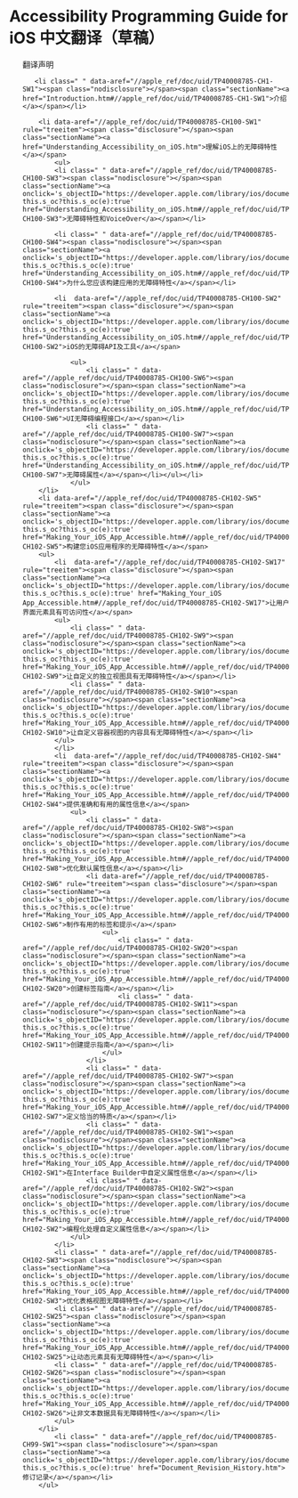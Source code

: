 ﻿# Accessibility Programming Guide for iOS 中文翻译（草稿）

<ul id="toc" rule="tree">
		<li class=" " data-aref="//apple_ref/doc/uid/TP40008785-CH1-SW1"><span class="nodisclosure"></span><span class="sectionName"><a href="declaration.htm">翻译声明</a></span></li>
		
       <li class=" " data-aref="//apple_ref/doc/uid/TP40008785-CH1-SW1"><span class="nodisclosure"></span><span class="sectionName"><a href="Introduction.htm#//apple_ref/doc/uid/TP40008785-CH1-SW1">介绍</a></span></li>
		
		<li data-aref="//apple_ref/doc/uid/TP40008785-CH100-SW1" rule="treeitem"><span class="disclosure"></span><span class="sectionName"><a href="Understanding_Accessibility_on_iOS.htm">理解iOS上的无障碍特性</a></span>
			<ul>
			<li class=" " data-aref="//apple_ref/doc/uid/TP40008785-CH100-SW3"><span class="nodisclosure"></span><span class="sectionName"><a onclick='s_objectID="https://developer.apple.com/library/ios/documentation/UserExperience/Conceptual/iPhoneAccessibili_3";return this.s_oc?this.s_oc(e):true' href="Understanding_Accessibility_on_iOS.htm#//apple_ref/doc/uid/TP40008785-CH100-SW3">无障碍特性和VoiceOver</a></span></li>
			
			<li class=" " data-aref="//apple_ref/doc/uid/TP40008785-CH100-SW4"><span class="nodisclosure"></span><span class="sectionName"><a onclick='s_objectID="https://developer.apple.com/library/ios/documentation/UserExperience/Conceptual/iPhoneAccessibili_4";return this.s_oc?this.s_oc(e):true' href="Understanding_Accessibility_on_iOS.htm#//apple_ref/doc/uid/TP40008785-CH100-SW4">为什么您应该构建应用的无障碍特性</a></span></li>
			
			<li  data-aref="//apple_ref/doc/uid/TP40008785-CH100-SW2" rule="treeitem"><span class="disclosure"></span><span class="sectionName"><a onclick='s_objectID="https://developer.apple.com/library/ios/documentation/UserExperience/Conceptual/iPhoneAccessibili_5";return this.s_oc?this.s_oc(e):true' href="Understanding_Accessibility_on_iOS.htm#//apple_ref/doc/uid/TP40008785-CH100-SW2">iOS的无障碍API及工具</a></span>
			
				<ul>
					<li class=" " data-aref="//apple_ref/doc/uid/TP40008785-CH100-SW6"><span class="nodisclosure"></span><span class="sectionName"><a onclick='s_objectID="https://developer.apple.com/library/ios/documentation/UserExperience/Conceptual/iPhoneAccessibili_6";return this.s_oc?this.s_oc(e):true' href="Understanding_Accessibility_on_iOS.htm#//apple_ref/doc/uid/TP40008785-CH100-SW6">UI无障碍编程接口</a></span></li>
					<li class=" " data-aref="//apple_ref/doc/uid/TP40008785-CH100-SW7"><span class="nodisclosure"></span><span class="sectionName"><a onclick='s_objectID="https://developer.apple.com/library/ios/documentation/UserExperience/Conceptual/iPhoneAccessibili_7";return this.s_oc?this.s_oc(e):true' href="Understanding_Accessibility_on_iOS.htm#//apple_ref/doc/uid/TP40008785-CH100-SW7">无障碍属性</a></span></li></ul></li>
				</ul>
		</li>
		<li data-aref="//apple_ref/doc/uid/TP40008785-CH102-SW5" rule="treeitem"><span class="disclosure"></span><span class="sectionName"><a onclick='s_objectID="https://developer.apple.com/library/ios/documentation/UserExperience/Conceptual/iPhoneAccessibili_8";return this.s_oc?this.s_oc(e):true' href="Making_Your_iOS_App_Accessible.htm#//apple_ref/doc/uid/TP40008785-CH102-SW5">构建您iOS应用程序的无障碍特性</a></span>
		<ul>
			<li  data-aref="//apple_ref/doc/uid/TP40008785-CH102-SW17" rule="treeitem"><span class="disclosure"></span><span class="sectionName"><a onclick='s_objectID="https://developer.apple.com/library/ios/documentation/UserExperience/Conceptual/iPhoneAccessibili_9";return this.s_oc?this.s_oc(e):true' href="Making_Your_iOS App_Accessible.htm#//apple_ref/doc/uid/TP40008785-CH102-SW17">让用户界面元素具有可访问性</a></span>
			<ul>
				<li class=" " data-aref="//apple_ref/doc/uid/TP40008785-CH102-SW9"><span class="nodisclosure"></span><span class="sectionName"><a onclick='s_objectID="https://developer.apple.com/library/ios/documentation/UserExperience/Conceptual/iPhoneAccessibili_10";return this.s_oc?this.s_oc(e):true' href="Making_Your_iOS_App_Accessible.htm#//apple_ref/doc/uid/TP40008785-CH102-SW9">让自定义的独立视图具有无障碍特性</a></span></li>
				<li class=" " data-aref="//apple_ref/doc/uid/TP40008785-CH102-SW10"><span class="nodisclosure"></span><span class="sectionName"><a onclick='s_objectID="https://developer.apple.com/library/ios/documentation/UserExperience/Conceptual/iPhoneAccessibili_11";return this.s_oc?this.s_oc(e):true' href="Making_Your_iOS_App_Accessible.htm#//apple_ref/doc/uid/TP40008785-CH102-SW10">让自定义容器视图的内容具有无障碍特性</a></span></li>
			</ul>
			</li>
			<li  data-aref="//apple_ref/doc/uid/TP40008785-CH102-SW4" rule="treeitem"><span class="disclosure"></span><span class="sectionName"><a onclick='s_objectID="https://developer.apple.com/library/ios/documentation/UserExperience/Conceptual/iPhoneAccessibili_12";return this.s_oc?this.s_oc(e):true' href="Making_Your_iOS_App_Accessible.htm#//apple_ref/doc/uid/TP40008785-CH102-SW4">提供准确和有用的属性信息</a></span>
				<ul>
					<li class=" " data-aref="//apple_ref/doc/uid/TP40008785-CH102-SW8"><span class="nodisclosure"></span><span class="sectionName"><a onclick='s_objectID="https://developer.apple.com/library/ios/documentation/UserExperience/Conceptual/iPhoneAccessibili_13";return this.s_oc?this.s_oc(e):true' href="Making_Your_iOS_App_Accessible.htm#//apple_ref/doc/uid/TP40008785-CH102-SW8">优化默认属性信息</a></span></li>
					<li data-aref="//apple_ref/doc/uid/TP40008785-CH102-SW6" rule="treeitem"><span class="disclosure"></span><span class="sectionName"><a onclick='s_objectID="https://developer.apple.com/library/ios/documentation/UserExperience/Conceptual/iPhoneAccessibili_14";return this.s_oc?this.s_oc(e):true' href="Making_Your_iOS_App_Accessible.htm#//apple_ref/doc/uid/TP40008785-CH102-SW6">制作有用的标签和提示</a></span>
						<ul>
							<li class=" " data-aref="//apple_ref/doc/uid/TP40008785-CH102-SW20"><span class="nodisclosure"></span><span class="sectionName"><a onclick='s_objectID="https://developer.apple.com/library/ios/documentation/UserExperience/Conceptual/iPhoneAccessibili_15";return this.s_oc?this.s_oc(e):true' href="Making_Your_iOS_App_Accessible.htm#//apple_ref/doc/uid/TP40008785-CH102-SW20">创建标签指南</a></span></li>
							<li class=" " data-aref="//apple_ref/doc/uid/TP40008785-CH102-SW11"><span class="nodisclosure"></span><span class="sectionName"><a onclick='s_objectID="https://developer.apple.com/library/ios/documentation/UserExperience/Conceptual/iPhoneAccessibili_16";return this.s_oc?this.s_oc(e):true' href="Making_Your_iOS_App_Accessible.htm#//apple_ref/doc/uid/TP40008785-CH102-SW11">创建提示指南</a></span></li>
						</ul>
					</li>
					<li class=" " data-aref="//apple_ref/doc/uid/TP40008785-CH102-SW7"><span class="nodisclosure"></span><span class="sectionName"><a onclick='s_objectID="https://developer.apple.com/library/ios/documentation/UserExperience/Conceptual/iPhoneAccessibili_17";return this.s_oc?this.s_oc(e):true' href="Making_Your_iOS_App_Accessible.htm#//apple_ref/doc/uid/TP40008785-CH102-SW7">定义恰当的特质</a></span></li>
					<li class=" " data-aref="//apple_ref/doc/uid/TP40008785-CH102-SW1"><span class="nodisclosure"></span><span class="sectionName"><a onclick='s_objectID="https://developer.apple.com/library/ios/documentation/UserExperience/Conceptual/iPhoneAccessibili_18";return this.s_oc?this.s_oc(e):true' href="Making_Your_iOS_App_Accessible.htm#//apple_ref/doc/uid/TP40008785-CH102-SW1">在Interface Builder中自定义属性信息</a></span></li>
					<li class=" " data-aref="//apple_ref/doc/uid/TP40008785-CH102-SW2"><span class="nodisclosure"></span><span class="sectionName"><a onclick='s_objectID="https://developer.apple.com/library/ios/documentation/UserExperience/Conceptual/iPhoneAccessibili_19";return this.s_oc?this.s_oc(e):true' href="Making_Your_iOS_App_Accessible.htm#//apple_ref/doc/uid/TP40008785-CH102-SW2">编程化处理自定义属性信息</a></span></li>
				</ul>
			</li>
			<li class=" " data-aref="//apple_ref/doc/uid/TP40008785-CH102-SW3"><span class="nodisclosure"></span><span class="sectionName"><a onclick='s_objectID="https://developer.apple.com/library/ios/documentation/UserExperience/Conceptual/iPhoneAccessibili_20";return this.s_oc?this.s_oc(e):true' href="Making_Your_iOS_App_Accessible.htm#//apple_ref/doc/uid/TP40008785-CH102-SW3">优化表格视图无障碍特性</a></span></li>
			<li class=" " data-aref="//apple_ref/doc/uid/TP40008785-CH102-SW25"><span class="nodisclosure"></span><span class="sectionName"><a onclick='s_objectID="https://developer.apple.com/library/ios/documentation/UserExperience/Conceptual/iPhoneAccessibili_21";return this.s_oc?this.s_oc(e):true' href="Making_Your_iOS_App_Accessible.htm#//apple_ref/doc/uid/TP40008785-CH102-SW25">让动态元素具有无障碍特性</a></span></li>
			<li class=" " data-aref="//apple_ref/doc/uid/TP40008785-CH102-SW26"><span class="nodisclosure"></span><span class="sectionName"><a onclick='s_objectID="https://developer.apple.com/library/ios/documentation/UserExperience/Conceptual/iPhoneAccessibili_22";return this.s_oc?this.s_oc(e):true' href="Making_Your_iOS_App_Accessible.htm#//apple_ref/doc/uid/TP40008785-CH102-SW26">让非文本数据具有无障碍特性</a></span></li>
			</ul>
		</li>
			<li class=" " data-aref="//apple_ref/doc/uid/TP40008785-CH99-SW1"><span class="nodisclosure"></span><span class="sectionName"><a onclick='s_objectID="https://developer.apple.com/library/ios/documentation/UserExperience/Conceptual/iPhoneAccessibili_23";return this.s_oc?this.s_oc(e):true' href="Document_Revision_History.htm">修订记录</a></span></li>
		</ul>
